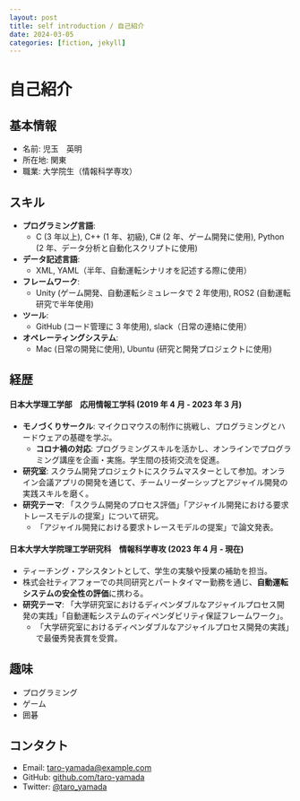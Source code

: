 ```yaml
---
layout: post
title: self introduction / 自己紹介
date: 2024-03-05
categories: [fiction, jekyll]
---
```


# 自己紹介

## 基本情報

- 名前: 児玉　英明
- 所在地: 関東
- 職業: 大学院生（情報科学専攻）

## スキル

- **プログラミング言語**:
  - C (3 年以上), C++ (1 年、初級), C# (2 年、ゲーム開発に使用), Python (2 年、データ分析と自動化スクリプトに使用)
- **データ記述言語**:
  - XML, YAML（半年、自動運転シナリオを記述する際に使用）
- **フレームワーク**:
  - Unity (ゲーム開発、自動運転シミュレータで 2 年使用), ROS2 (自動運転研究で半年使用)
- **ツール**:
  - GitHub (コード管理に 3 年使用), slack（日常の連絡に使用）
- **オペレーティングシステム**:
  - Mac (日常の開発に使用), Ubuntu (研究と開発プロジェクトに使用)

## 経歴

#### 日本大学理工学部　応用情報工学科 (2019 年 4 月 - 2023 年 3 月)

- **モノづくりサークル**: マイクロマウスの制作に挑戦し、プログラミングとハードウェアの基礎を学ぶ。
  - **コロナ禍の対応**: プログラミングスキルを活かし、オンラインでプログラミング講座を企画・実施。学生間の技術交流を促進。
- **研究室**: スクラム開発プロジェクトにスクラムマスターとして参加。オンライン会議アプリの開発を通じて、チームリーダーシップとアジャイル開発の実践スキルを磨く。
- **研究テーマ**: 「スクラム開発のプロセス評価」「アジャイル開発における要求トレースモデルの提案」について研究。
  - 「アジャイル開発における要求トレースモデルの提案」で論文発表。

#### 日本大学大学院理工学研究科　情報科学専攻 (2023 年 4 月 - 現在)

- ティーチング・アシスタントとして、学生の実験や授業の補助を担当。
- 株式会社ティアフォーでの共同研究とパートタイマー勤務を通じ、**自動運転システムの安全性の評価**に携わる。
- **研究テーマ**: 「大学研究室におけるディペンダブルなアジャイルプロセス開発の実践」「自動運転システムのディペンダビリティ保証フレームワーク」。
  - 「大学研究室におけるディペンダブルなアジャイルプロセス開発の実践」で最優秀発表賞を受賞。

## 趣味

- プログラミング
- ゲーム
- 囲碁

## コンタクト

- Email: taro-yamada@example.com
- GitHub: [github.com/taro-yamada](https://github.com/taro-yamada)
- Twitter: [@taro_yamada](https://twitter.com/taro_yamada)

